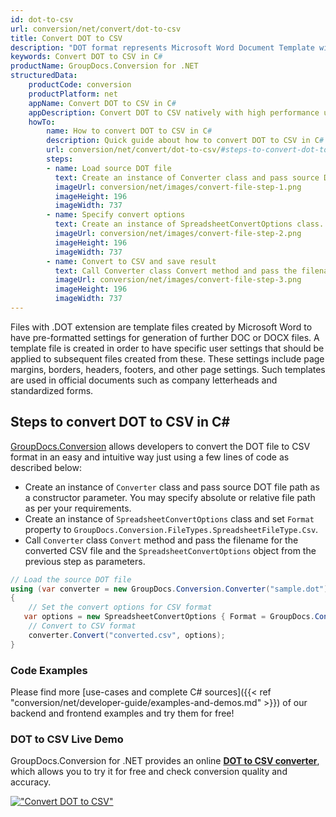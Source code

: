 ```yaml
---
id: dot-to-csv
url: conversion/net/convert/dot-to-csv
title: Convert DOT to CSV
description: "DOT format represents Microsoft Word Document Template with .dot extension. Learn how to convert DOT to CSV file programmatically in C# language using GroupDocs.Conversion for .NET library."
keywords: Convert DOT to CSV in C#
productName: GroupDocs.Conversion for .NET
structuredData:
    productCode: conversion
    productPlatform: net
    appName: Convert DOT to CSV in C#
    appDescription: Convert DOT to CSV natively with high performance using C# language and server side GroupDocs.Conversion for .NET APIs, without the use of any software like Microsoft or Open Office.
    howTo:
        name: How to convert DOT to CSV in C# 
        description: Quick guide about how to convert DOT to CSV in C# with high performance and accuracy.
        url: conversion/net/convert/dot-to-csv/#steps-to-convert-dot-to-csv-in-c
        steps:
        - name: Load source DOT file 
          text: Create an instance of Converter class and pass source DOT file path as a constructor parameter. You may specify absolute or relative file path as per your requirements. 
          imageUrl: conversion/net/images/convert-file-step-1.png
          imageHeight: 196
          imageWidth: 737
        - name: Specify convert options 
          text: Create an instance of SpreadsheetConvertOptions class.
          imageUrl: conversion/net/images/convert-file-step-2.png
          imageHeight: 196
          imageWidth: 737
        - name: Convert to CSV and save result 
          text: Call Converter class Convert method and pass the filename for the converted HTML file and the SpreadsheetConvertOptions object from the previous step as parameters.
          imageUrl: conversion/net/images/convert-file-step-3.png
          imageHeight: 196
          imageWidth: 737
---
```


Files with .DOT extension are template files created by Microsoft Word to have pre-formatted settings for generation of further DOC or DOCX files. A template file is created in order to have specific user settings that should be applied to subsequent files created from these. These settings include page margins, borders, headers, footers, and other page settings. Such templates are used in official documents such as company letterheads and standardized forms.

## Steps to convert DOT to CSV in C#

[GroupDocs.Conversion](https://products.groupdocs.com/conversion/net) allows developers to convert the DOT file to CSV format in an easy and intuitive way just using a few lines of code as described below:

* Create an instance of `Converter` class and pass source DOT file path as a constructor parameter. You may specify absolute or relative file path as per your requirements. 
* Create an instance of `SpreadsheetConvertOptions` class and set `Format` property to `GroupDocs.Conversion.FileTypes.SpreadsheetFileType.Csv`.
* Call `Converter` class `Convert` method and pass the filename for the converted CSV file and the `SpreadsheetConvertOptions` object from the previous step as parameters.

```csharp
// Load the source DOT file
using (var converter = new GroupDocs.Conversion.Converter("sample.dot"))
{
    // Set the convert options for CSV format
   var options = new SpreadsheetConvertOptions { Format = GroupDocs.Conversion.FileTypes.SpreadsheetFileType.Csv };
    // Convert to CSV format
    converter.Convert("converted.csv", options);
}
```

### Code Examples

Please find more [use-cases and complete C# sources]({{< ref "conversion/net/developer-guide/examples-and-demos.md" >}}) of our backend and frontend examples and try them for free!

### DOT to CSV Live Demo

GroupDocs.Conversion for .NET provides an online [**DOT to CSV converter**](https://products.groupdocs.app/conversion/dot-to-csv), which allows you to try it for free and check conversion quality and accuracy.

[!["Convert DOT to CSV"](conversion/net/images/convert-to-csv/convert-dot-to-csv.png)](https://products.groupdocs.app/conversion/dot-to-csv)